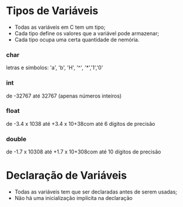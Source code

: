 # Tipos de Variáveis

- Todas as variáveis em C tem um tipo;
- Cada tipo define os valores que a variável pode armazenar;
- Cada tipo ocupa uma certa quantidade de nemória.


### char	
letras e símbolos:   'a',  'b', 'H', '^', '*','1','0'
### int	
de -32767 até 32767 (apenas números inteiros)
### float	
de -3.4 x 1038 até +3.4 x 10+38com até 6 dígitos de precisão
### double	
de -1.7 x 10308 até +1.7 x 10+308com até 10 dígitos de precisão

# Declaração de Variáveis

- Todas as variáveis tem que ser declaradas antes de serem usadas;
- Não há uma inicialização implícita na declaração